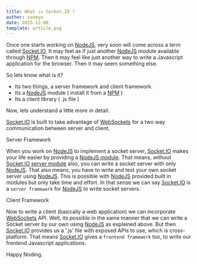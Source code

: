 ```yaml
---
title: What is Socket.IO ?
author: saumya
date: 2015-12-08
template: article.pug
---
```


Once one starts working on [NodeJS][1], very soon will come across a term called [Socket.IO][2]. It may feel as if just another [NodeJS][1] module available through [NPM][3]. Then it may feel like just another way to write a Javascript application for the browser. Then it may seem something else.          

So lets know what is it?          

 - Its two things, a server framework and client framework.
 - Its a [NodeJS][1] module ( install it from a [NPM][3] ) 
 - Its a client library ( .js file )
          
Now, lets understand a little more in detail.          

[Socket.IO][2] is built to take advantage of [WebSockets][4] for a two way communication between server and client.

Server Framework          

When you work on [NodeJS][1] to implement a socket server, [Socket.IO][2] makes your life easier by providing a [NodeJS module][5]. That means, without [Socket.IO][2] [server module][5] also, you can write a socket server with only [NodeJS][1]. That also means, you have to write and test your own socket server using [NodeJS][1]. This is possible with [NodeJS][1] provided built in modules but only take time and effort. In that sense we can say [Socket.IO][2] is a `server framework` for [NodeJS][1] to write socket servers.          

Client Framework

Now to write a client (basically a web application) we can incorporate [WebSockets][4] API. Well, its possible in the same manner that we can write a Socket server by our own using [NodeJS][1] as explained above. But then [Socket.IO][2] provides us a '.js' file with exposed APIs to use, which is cross-platform. That means [Socket.IO][2] gives a `frontend framework` too, to write our frontend Javascript applications.          







Happy Noding.














[1]: https://nodejs.org/
[2]: http://socket.io
[3]: https://www.npmjs.com
[4]: https://developer.mozilla.org/en-US/docs/Web/API/WebSockets_API
[5]: https://www.npmjs.com/package/socket.io

